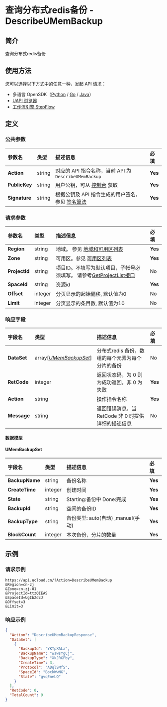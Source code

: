 # 查询分布式redis备份 - DescribeUMemBackup

## 简介

查询分布式redis备份





## 使用方法

您可以选择以下方式中的任意一种，发起 API 请求：
- 多语言 OpenSDK（[Python](https://github.com/ucloud/ucloud-sdk-python3) / [Go](https://github.com/ucloud/ucloud-sdk-go) / [Java](https://github.com/ucloud/ucloud-sdk-java)）
- [UAPI 浏览器](https://console.ucloud.cn/uapi/detail?id=DescribeUMemBackup)
- [工作流引擎 StepFlow](https://console.ucloud.cn/stepflow/manage/)

## 定义

### 公共参数

| 参数名 | 类型 | 描述信息 | 必填 |
|:---|:---|:---|:---|
| **Action**     | string  | 对应的 API 指令名称，当前 API 为 `DescribeUMemBackup`                        | **Yes** |
| **PublicKey**  | string  | 用户公钥，可从 [控制台](https://console.ucloud.cn/uapi/apikey) 获取                                             | **Yes** |
| **Signature**  | string  | 根据公钥及 API 指令生成的用户签名，参见 [签名算法](api/summary/signature.md)  | **Yes** |

### 请求参数

| 参数名 | 类型 | 描述信息 | 必填 |
|:---|:---|:---|:---|
| **Region** | string | 地域。 参见 [地域和可用区列表](api/summary/regionlist) |**Yes**|
| **Zone** | string | 可用区。参见 [可用区列表](api/summary/regionlist) |**Yes**|
| **ProjectId** | string | 项目ID。不填写为默认项目，子帐号必须填写。 请参考[GetProjectList接口](api/summary/get_project_list) |No|
| **SpaceId** | string | 资源id |**Yes**|
| **Offset** | integer | 分页显示的起始偏移, 默认值为0 |No|
| **Limit** | integer | 分页显示的条目数, 默认值为10 |No|

### 响应字段

| 字段名 | 类型 | 描述信息 | 必填 |
|:---|:---|:---|:---|
| **DataSet** | array[[*UMemBackupSet*](#UMemBackupSet)] | 分布式redis 备份，数组的每个元素为每个分片的备份 |No|
| **RetCode** | integer | 返回状态码，为 0 则为成功返回，非 0 为失败 |**Yes**|
| **Action** | string | 操作指令名称 |**Yes**|
| **Message** | string | 返回错误消息，当 RetCode 非 0 时提供详细的描述信息 |No|

#### 数据模型


#### UMemBackupSet

| 字段名 | 类型 | 描述信息 | 必填 |
|:---|:---|:---|:---|
| **BackupName** | string | 备份名称 |**Yes**|
| **CreateTime** | integer | 创建时间 |**Yes**|
| **State** | string | Starting:备份中 Done:完成 |**Yes**|
| **BackupId** | string | 空间的备份ID |**Yes**|
| **BackupType** | string | 备份类型: auto(自动) ,manual(手动) |**Yes**|
| **BlockCount** | integer | 本次备份，分片的数量 |**Yes**|

## 示例

### 请求示例
    
```
https://api.ucloud.cn/?Action=DescribeUMemBackup
&Region=cn-zj
&Zone=cn-zj-01
&ProjectId=ttzQIEAS
&SpaceId=UgIbZdcJ
&Offset=3
&Limit=3
```

### 响应示例
    
```json
{
  "Action": "DescribeUMemBackupResponse",
  "DataSet": [
    {
      "BackupId": "YKTpXALa",
      "BackupName": "wswsYgCj",
      "BackupType": "XkJRGPby",
      "CreateTime": 3,
      "Protocol": "ADqlSMfS",
      "SpaceId": "BockWwNG",
      "State": "gvqEneLQ"
    }
  ],
  "RetCode": 0,
  "TotalCount": 9
}
```




